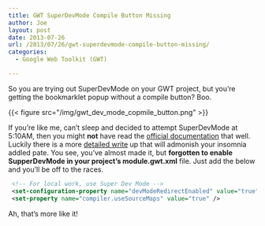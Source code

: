 ```yaml
---
title: GWT SuperDevMode Compile Button Missing
author: Joe
layout: post
date: 2013-07-26
url: /2013/07/26/gwt-superdevmode-compile-button-missing/
categories:
  - Google Web Toolkit (GWT)

---
```

So you are trying out SuperDevMode on your GWT project, but you&#8217;re getting the bookmarklet popup without a compile button? Boo.

{{< figure src="/img/gwt_dev_mode_copmile_button.png" >}}

If you&#8217;re like me, can&#8217;t sleep and decided to attempt SuperDevMode at 5:10AM, then you might **not** have read the [official documentation](http://www.gwtproject.org/articles/superdevmode.html) that well. Luckily there is a more [detailed write](http://stackoverflow.com/questions/11356714/getting-started-with-the-superdevmode?answertab=votes#tab-top) up that will admonish your insomnia addled pate. You see, you&#8217;ve almost made it, but **forgotten to enable SupperDevMode in your project&#8217;s module.gwt.xml** file. Just add the below and you&#8217;ll be off to the races.

```xml
 <!-- For local work, use Super Dev Mode -->
 <set-configuration-property name="devModeRedirectEnabled" value="true"/>
 <set-property name="compiler.useSourceMaps" value="true" />
```

Ah, that&#8217;s more like it!